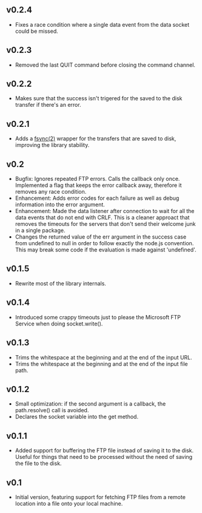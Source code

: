 ## v0.2.4
 * Fixes a race condition where a single data event from the data socket could be missed.

## v0.2.3
 * Removed the last QUIT command before closing the command channel.

## v0.2.2
 * Makes sure that the success isn't trigered for the saved to the disk transfer if there's an error.

## v0.2.1
 * Adds a [fsync(2)](http://linux.die.net/man/2/fsync) wrapper for the transfers that are saved to disk, improving the library stability.

## v0.2
 * Bugfix: Ignores repeated FTP errors. Calls the callback only once. Implemented a flag that keeps the error callback away, therefore it removes any race condition.
 * Enhancement: Adds error codes for each failure as well as debug information into the error argument.
 * Enhancement: Made the data listener after connection to wait for all the data events that do not end with CRLF. This is a cleaner approact that removes the timeouts for the servers that don't send their welcome junk in a single package.
 * Changes the returned value of the err argument in the success case from undefined to null in order to follow exactly the node.js convention. This may break some code if the evaluation is made against 'undefined'.

## v0.1.5
 * Rewrite most of the library internals.

## v0.1.4
 * Introduced some crappy timeouts just to please the Microsoft FTP Service when doing socket.write().

## v0.1.3
 * Trims the whitespace at the beginning and at the end of the input URL.
 * Trims the whitespace at the beginning and at the end of the input file path.

## v0.1.2
 * Small optimization: if the second argument is a callback, the path.resolve() call is avoided.
 * Declares the socket variable into the get method.

## v0.1.1
 * Added support for buffering the FTP file instead of saving it to the disk. Useful for things that need to be processed without the need of saving the file to the disk.

## v0.1
 * Initial version, featuring support for fetching FTP files from a remote location into a file onto your local machine.
